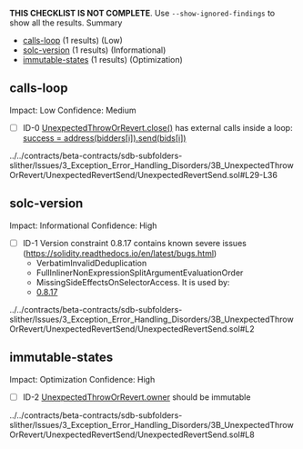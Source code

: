 **THIS CHECKLIST IS NOT COMPLETE**. Use `--show-ignored-findings` to show all the results.
Summary
 - [calls-loop](#calls-loop) (1 results) (Low)
 - [solc-version](#solc-version) (1 results) (Informational)
 - [immutable-states](#immutable-states) (1 results) (Optimization)
## calls-loop
Impact: Low
Confidence: Medium
 - [ ] ID-0
[UnexpectedThrowOrRevert.close()](../../contracts/beta-contracts/sdb-subfolders-slither/Issues/3_Exception_Error_Handling_Disorders/3B_UnexpectedThrowOrRevert/UnexpectedRevertSend/UnexpectedRevertSend.sol#L29-L36) has external calls inside a loop: [success = address(bidders[i]).send(bids[i])](../../contracts/beta-contracts/sdb-subfolders-slither/Issues/3_Exception_Error_Handling_Disorders/3B_UnexpectedThrowOrRevert/UnexpectedRevertSend/UnexpectedRevertSend.sol#L33)

../../contracts/beta-contracts/sdb-subfolders-slither/Issues/3_Exception_Error_Handling_Disorders/3B_UnexpectedThrowOrRevert/UnexpectedRevertSend/UnexpectedRevertSend.sol#L29-L36


## solc-version
Impact: Informational
Confidence: High
 - [ ] ID-1
Version constraint 0.8.17 contains known severe issues (https://solidity.readthedocs.io/en/latest/bugs.html)
	- VerbatimInvalidDeduplication
	- FullInlinerNonExpressionSplitArgumentEvaluationOrder
	- MissingSideEffectsOnSelectorAccess.
It is used by:
	- [0.8.17](../../contracts/beta-contracts/sdb-subfolders-slither/Issues/3_Exception_Error_Handling_Disorders/3B_UnexpectedThrowOrRevert/UnexpectedRevertSend/UnexpectedRevertSend.sol#L2)

../../contracts/beta-contracts/sdb-subfolders-slither/Issues/3_Exception_Error_Handling_Disorders/3B_UnexpectedThrowOrRevert/UnexpectedRevertSend/UnexpectedRevertSend.sol#L2


## immutable-states
Impact: Optimization
Confidence: High
 - [ ] ID-2
[UnexpectedThrowOrRevert.owner](../../contracts/beta-contracts/sdb-subfolders-slither/Issues/3_Exception_Error_Handling_Disorders/3B_UnexpectedThrowOrRevert/UnexpectedRevertSend/UnexpectedRevertSend.sol#L8) should be immutable 

../../contracts/beta-contracts/sdb-subfolders-slither/Issues/3_Exception_Error_Handling_Disorders/3B_UnexpectedThrowOrRevert/UnexpectedRevertSend/UnexpectedRevertSend.sol#L8



